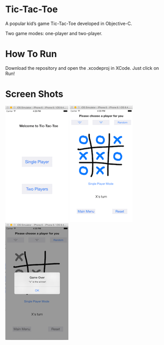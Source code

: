 # Tic-Tac-Toe
A popular kid’s game Tic-Tac-Toe developed in Objective-C.

Two game modes: one-player and two-player.

# How To Run
Download the repository and open the .xcodeproj in XCode. Just click on Run! 

# Screen Shots
![ScreenShot](1.png)
![ScreenShot](2.png)
![ScreenShot](3.png)
